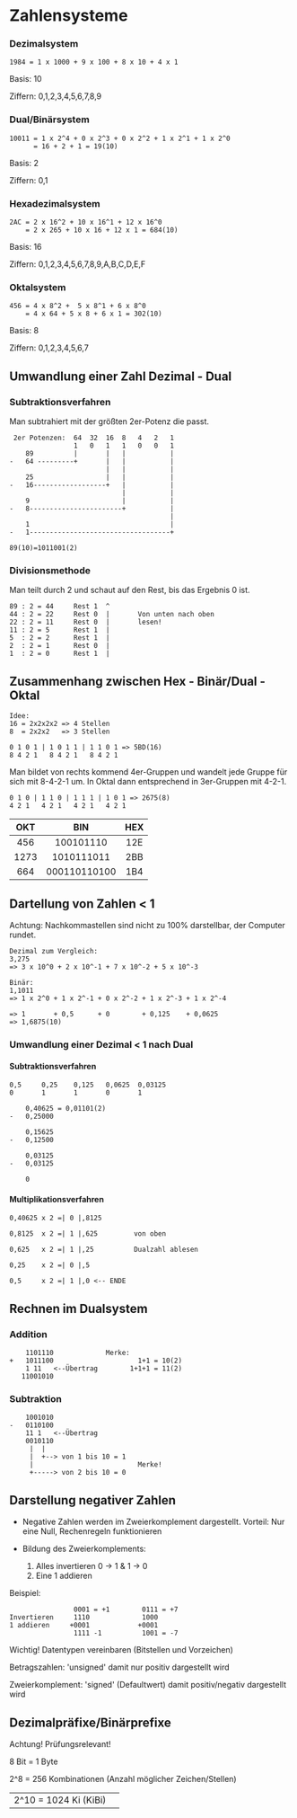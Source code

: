 # Zahlensysteme

### Dezimalsystem

    1984 = 1 x 1000 + 9 x 100 + 8 x 10 + 4 x 1

Basis: 10

Ziffern: 0,1,2,3,4,5,6,7,8,9

### Dual/Binärsystem

    10011 = 1 x 2^4 + 0 x 2^3 + 0 x 2^2 + 1 x 2^1 + 1 x 2^0
          = 16 + 2 + 1 = 19(10)

Basis: 2

Ziffern: 0,1

### Hexadezimalsystem

    2AC = 2 x 16^2 + 10 x 16^1 + 12 x 16^0
        = 2 x 265 + 10 x 16 + 12 x 1 = 684(10)

Basis: 16

Ziffern: 0,1,2,3,4,5,6,7,8,9,A,B,C,D,E,F

### Oktalsystem

    456 = 4 x 8^2 +  5 x 8^1 + 6 x 8^0
        = 4 x 64 + 5 x 8 + 6 x 1 = 302(10)

Basis: 8

Ziffern: 0,1,2,3,4,5,6,7

## Umwandlung einer Zahl Dezimal - Dual

### Subtraktionsverfahren

Man subtrahiert mit der größten 2er-Potenz die passt.

     2er Potenzen:  64  32  16  8   4   2   1
                    1   0   1   1   0   0   1
        89          |       |   |           |
    -   64 ---------+       |   |           |
                            |   |           |
        25                  |   |           |
    -   16------------------+   |           |
                                |           |
        9                       |           |
    -   8-----------------------+           |
                                            |
        1                                   |
    -   1-----------------------------------+

    89(10)=1011001(2)

### Divisionsmethode

Man teilt durch 2 und schaut auf den Rest, bis das Ergebnis 0 ist.

    89 : 2 = 44     Rest 1  ^
    44 : 2 = 22     Rest 0  |       Von unten nach oben
    22 : 2 = 11     Rest 0  |       lesen!
    11 : 2 = 5      Rest 1  |
    5  : 2 = 2      Rest 1  |
    2  : 2 = 1      Rest 0  |
    1  : 2 = 0      Rest 1  |

## Zusammenhang zwischen Hex - Binär/Dual - Oktal

    Idee:
    16 = 2x2x2x2 => 4 Stellen
    8  = 2x2x2   => 3 Stellen

    0 1 0 1 | 1 0 1 1 | 1 1 0 1 => 5BD(16)
    8 4 2 1   8 4 2 1   8 4 2 1

Man bildet von rechts kommend 4er-Gruppen und wandelt jede Gruppe für sich mit 8-4-2-1 um.
In Oktal dann entsprechend in 3er-Gruppen mit 4-2-1.

    0 1 0 | 1 1 0 | 1 1 1 | 1 0 1 => 2675(8)
    4 2 1   4 2 1   4 2 1   4 2 1

| OKT  |     BIN      | HEX |
| :--: | :----------: | :-: |
| 456  |  100101110   | 12E |
| 1273 |  1010111011  | 2BB |
| 664  | 000110110100 | 1B4 |

## Dartellung von Zahlen < 1

Achtung: Nachkommastellen sind nicht zu 100% darstellbar, der Computer rundet.

    Dezimal zum Vergleich:
    3,275
    => 3 x 10^0 + 2 x 10^-1 + 7 x 10^-2 + 5 x 10^-3

    Binär:
    1,1011
    => 1 x 2^0 + 1 x 2^-1 + 0 x 2^-2 + 1 x 2^-3 + 1 x 2^-4

    => 1       + 0,5      + 0        + 0,125    + 0,0625
    => 1,6875(10)

### Umwandlung einer Dezimal < 1 nach Dual

#### Subtraktionsverfahren

    0,5     0,25    0,125   0,0625  0,03125
    0       1       1       0       1

        0,40625 = 0,01101(2)
    -   0,25000

        0,15625
    -   0,12500

        0,03125
    -   0,03125

        0

#### Multiplikationsverfahren

    0,40625 x 2 =| 0 |,8125

    0,8125  x 2 =| 1 |,625         von oben

    0,625   x 2 =| 1 |,25          Dualzahl ablesen

    0,25    x 2 =| 0 |,5

    0,5     x 2 =| 1 |,0 <-- ENDE

## Rechnen im Dualsystem

### Addition

        1101110             Merke:
    +   1011100                     1+1 = 10(2)
        1 11   <--Übertrag        1+1+1 = 11(2)
       11001010

### Subtraktion

        1001010
    -   0110100
        11 1   <--Übertrag
        0010110
         |  |
         |  +--> von 1 bis 10 = 1
         |                          Merke!
         +-----> von 2 bis 10 = 0

## Darstellung negativer Zahlen

- Negative Zahlen werden im Zweierkomplement dargestellt. Vorteil: Nur eine Null, Rechenregeln funktionieren

- Bildung des Zweierkomplements:

  1. Alles invertieren 0 -> 1 & 1 -> 0
  2. Eine 1 addieren

Beispiel:

                    0001 = +1        0111 = +7
    Invertieren     1110             1000
    1 addieren     +0001            +0001
                    1111 -1          1001 = -7

Wichtig! Datentypen vereinbaren (Bitstellen und Vorzeichen)

Betragszahlen: 'unsigned' damit nur positiv dargestellt wird

Zweierkomplement: 'signed' (Defaultwert) damit positiv/negativ dargestellt wird

## Dezimalpräfixe/Binärprefixe

Achtung! Prüfungsrelevant!

8 Bit = 1 Byte

2^8 = 256 Kombinationen (Anzahl möglicher Zeichen/Stellen)

|                       |     |
| :-------------------: | :-: |
| 2^10 = 1024 Ki (KiBi) |     |
